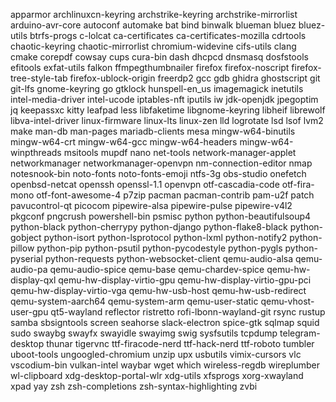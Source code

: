 apparmor
archlinuxcn-keyring
archstrike-keyring
archstrike-mirrorlist
arduino-avr-core
autoconf
automake
bat
bind
binwalk
blueman
bluez
bluez-utils
btrfs-progs
c-lolcat
ca-certificates
ca-certificates-mozilla
cdrtools
chaotic-keyring
chaotic-mirrorlist
chromium-widevine
cifs-utils
clang
cmake
corepdf
cowsay
cups
cura-bin
dash
dhcpcd
dnsmasq
dosfstools
efitools
exfat-utils
falkon
ffmpegthumbnailer
firefox
firefox-noscript
firefox-tree-style-tab
firefox-ublock-origin
freerdp2
gcc
gdb
ghidra
ghostscript
git
git-lfs
gnome-keyring
go
gtklock
hunspell-en_us
imagemagick
inetutils
intel-media-driver
intel-ucode
iptables-nft
iputils
iw
jdk-openjdk
jpegoptim
jq
keepassxc
kitty
leafpad
less
libfaketime
libgnome-keyring
libheif
librewolf
libva-intel-driver
linux-firmware
linux-lts
linux-zen
lld
logrotate
lsd
lsof
lvm2
make
man-db
man-pages
mariadb-clients
mesa
mingw-w64-binutils
mingw-w64-crt
mingw-w64-gcc
mingw-w64-headers
mingw-w64-winpthreads
msitools
mupdf
nano
net-tools
network-manager-applet
networkmanager
networkmanager-openvpn
nm-connection-editor
nmap
notesnook-bin
noto-fonts
noto-fonts-emoji
ntfs-3g
obs-studio
onefetch
openbsd-netcat
openssh
openssl-1.1
openvpn
otf-cascadia-code
otf-fira-mono
otf-font-awesome-4
p7zip
pacman
pacman-contrib
pam-u2f
patch
pavucontrol-qt
picocom
pipewire-alsa
pipewire-pulse
pipewire-v4l2
pkgconf
pngcrush
powershell-bin
psmisc
python
python-beautifulsoup4
python-black
python-cherrypy
python-django
python-flake8-black
python-gobject
python-isort
python-lsprotocol
python-lxml
python-notify2
python-pillow
python-pip
python-psutil
python-pycodestyle
python-pygls
python-pyserial
python-requests
python-websocket-client
qemu-audio-alsa
qemu-audio-pa
qemu-audio-spice
qemu-base
qemu-chardev-spice
qemu-hw-display-qxl
qemu-hw-display-virtio-gpu
qemu-hw-display-virtio-gpu-pci
qemu-hw-display-virtio-vga
qemu-hw-usb-host
qemu-hw-usb-redirect
qemu-system-aarch64
qemu-system-arm
qemu-user-static
qemu-vhost-user-gpu
qt5-wayland
reflector
ristretto
rofi-lbonn-wayland-git
rsync
rustup
samba
sbsigntools
screen
seahorse
slack-electron
spice-gtk
sqlmap
squid
sudo
swaybg
swayfx
swayidle
swayimg
swig
sysfsutils
tcpdump
telegram-desktop
thunar
tigervnc
ttf-firacode-nerd
ttf-hack-nerd
ttf-roboto
tumbler
uboot-tools
ungoogled-chromium
unzip
upx
usbutils
vimix-cursors
vlc
vscodium-bin
vulkan-intel
waybar
wget
which
wireless-regdb
wireplumber
wl-clipboard
xdg-desktop-portal-wlr
xdg-utils
xfsprogs
xorg-xwayland
xpad
yay
zsh
zsh-completions
zsh-syntax-highlighting
zvbi
